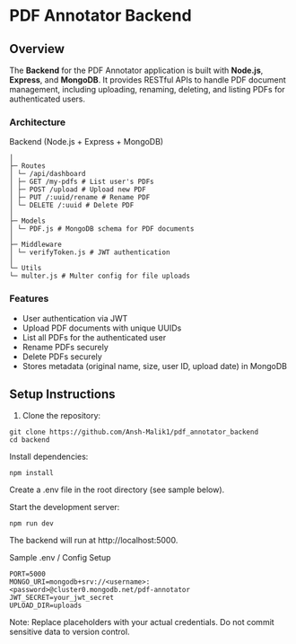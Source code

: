 # PDF Annotator Backend

## Overview

The **Backend** for the PDF Annotator application is built with **Node.js**, **Express**, and **MongoDB**. It provides RESTful APIs to handle PDF document management, including uploading, renaming, deleting, and listing PDFs for authenticated users.

### Architecture

Backend (Node.js + Express + MongoDB)
```
│
├─ Routes
│ └─ /api/dashboard
│ ├─ GET /my-pdfs # List user's PDFs
│ ├─ POST /upload # Upload new PDF
│ ├─ PUT /:uuid/rename # Rename PDF
│ └─ DELETE /:uuid # Delete PDF
│
├─ Models
│ └─ PDF.js # MongoDB schema for PDF documents
│
├─ Middleware
│ └─ verifyToken.js # JWT authentication
│
└─ Utils
└─ multer.js # Multer config for file uploads
```

### Features

- User authentication via JWT  
- Upload PDF documents with unique UUIDs  
- List all PDFs for the authenticated user  
- Rename PDFs securely  
- Delete PDFs securely  
- Stores metadata (original name, size, user ID, upload date) in MongoDB  

## Setup Instructions

1. Clone the repository:

```
git clone https://github.com/Ansh-Malik1/pdf_annotator_backend
cd backend
```
Install dependencies:
```
npm install
```
Create a .env file in the root directory (see sample below).

Start the development server:

```
npm run dev
```
The backend will run at http://localhost:5000.

Sample .env / Config Setup
```
PORT=5000
MONGO_URI=mongodb+srv://<username>:<password>@cluster0.mongodb.net/pdf-annotator
JWT_SECRET=your_jwt_secret
UPLOAD_DIR=uploads
```
Note: Replace placeholders with your actual credentials. Do not commit sensitive data to version control.
